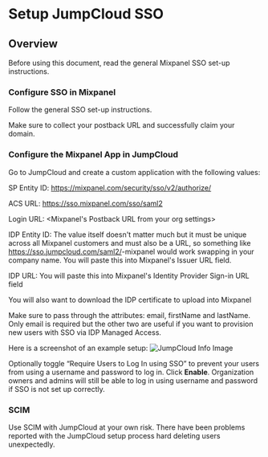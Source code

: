 # Setup JumpCloud SSO


## Overview

Before using this document, read the general Mixpanel SSO set-up instructions.

### Configure SSO in Mixpanel

Follow the general SSO set-up instructions.

Make sure to collect your postback URL and successfully claim your domain.

### Configure the Mixpanel App in JumpCloud
Go to JumpCloud and create a custom application with the following values:

SP Entity ID: https://mixpanel.com/security/sso/v2/authorize/

ACS URL: https://sso.mixpanel.com/sso/saml2

Login URL: <Mixpanel's Postback URL from your org settings>

IDP Entity ID: The value itself doesn't matter much but it must be unique across all Mixpanel customers and must also be a URL, so something like https://sso.jumpcloud.com/saml2/<your-company-name>-mixpanel would work swapping in your company name. You will paste this into Mixpanel's Issuer URL field.

IDP URL: You will paste this into Mixpanel's Identity Provider Sign-in URL field

You will also want to download the IDP certificate to upload into Mixpanel

Make sure to pass through the attributes: email, firstName and lastName.
Only email is required but the other two are useful if you want to provision new users with SSO via IDP Managed Access.

Here is a screenshot of an example setup:
![JumpCloud Info Image](/jumpcloud1.png)


Optionally toggle “Require Users to Log In using SSO” to prevent your users from using a username and password to log in. Click **Enable**. Organization owners and admins will still be able to log in using username and password if SSO is not set up correctly.

### SCIM
Use SCIM with JumpCloud at your own risk. There have been problems reported with the JumpCloud setup process hard deleting users unexpectedly.
